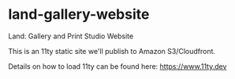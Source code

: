 # land-gallery-website
Land: Gallery and Print Studio Website

This is an 11ty static site we'll publish to Amazon S3/Cloudfront. 


Details on how to load 11ty can be found here: https://www.11ty.dev

